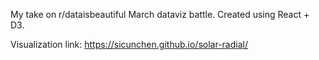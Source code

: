 My take on r/dataisbeautiful March dataviz battle. Created using React + D3.

Visualization link: https://sicunchen.github.io/solar-radial/
